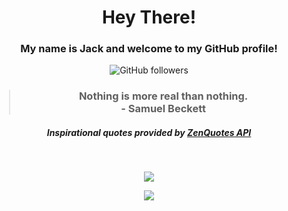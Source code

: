 
<h1 align="center">Hey There!</h1>

<h3 align="center">My name is Jack and welcome to my GitHub profile!</h3>

<!-- Socials -->
<p align="center"><img alt="GitHub followers" src="https://img.shields.io/github/followers/jackkoskie?label=GitHub&style=social"></p>

<h3 align="center"><blockquote>Nothing is more real than nothing.<br>- Samuel Beckett</blockquote></h3>
<h5 align="center">Inspirational quotes provided by <a href="https://zenquotes.io/" target="_blank">ZenQuotes API</a></h5>

<br>

<!-- GitHub Stats -->

<p align="center"><img src="https://github-readme-stats.vercel.app/api?username=jackkoskie&count_private=true&show_icons=true&theme=github_dark"></p>

<p align="center"><img src="https://github-readme-stats.vercel.app/api/top-langs/?username=jackkoskie&theme=github_dark&layout=compact"></p>

